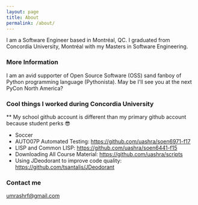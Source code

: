 ```yaml
---
layout: page
title: About
permalink: /about/
---
```


I am a Software Engineer based in Montréal, QC. I graduated from Concordia University, Montréal with my Masters in Software Engineering.

### More Information

I am an avid supporter of Open Source Software (OSS) sand fanboy of Python programming language (Pythonista). May be I'll see you at the next PyCon North America?

### Cool things I worked during Concordia University

** My school github account is different than my primary github account because student perks :sunglasses:

* Soccer
* AUTO07P Automated Testing: https://github.com/uashra/soen6971-f17
* LISP and Common LISP: https://github.com/uashra/soen6441-f15
* Downloading All Course Material: https://github.com/uashra/scripts
* Using JDeodorant to improve code quality: https://github.com/tsantalis/JDeodorant 

### Contact me

[umrashrf@gmail.com](mailto:umrashrf@gmail.com)

